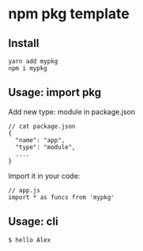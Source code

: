 # npm pkg template
## Install
    yarn add mypkg
    npm i mypkg

## Usage: import pkg
Add new type: module in package.json

    // cat package.json
    {
      "name": "app",
      "type": "module",
      ....
    }

Import it in your code:

    // app.js
    import * as funcs from 'mypkg'
## Usage: cli
    $ hello Alex